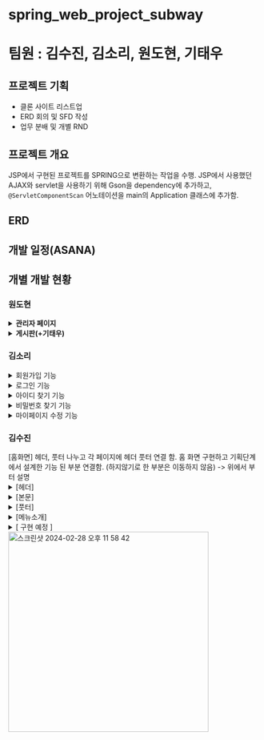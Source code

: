 # spring_web_project_subway

<h1>팀원 : 김수진, 김소리, 원도현, 기태우</h1>
<h2>프로젝트 기획</h2>
<ul>
  <li>클론 사이트 리스트업</li>
  <li>ERD 회의 및 SFD 작성</li>
  <li>업무 분배 및 개별 RND</li>
</ul>
  
<h2>프로젝트 개요</h2>

JSP에서 구현된 프로젝트를 SPRING으로 변환하는 작업을 수행. JSP에서 사용했던 AJAX와 servlet을 사용하기 위해 Gson을 dependency에 추가하고, `@ServletComponentScan` 어노테이션을 main의 Application 클래스에 추가함.

<h2>ERD</h2>
<h2>개발 일정(ASANA)</h2>
<h2>개별 개발 현황</h2>
<h3>원도현</h3>
<details>
  <summary><strong>관리자 페이지</strong></summary>

### 로그인
1. 아이디가 정규식에 맞는지 확인
2. 아이디가 정규식에 맞을 경우 ajax를 통해 아이디와 비밀번호를 servlet으로 전송
3. servlet에서 받아온 아이디와 비밀번호가 DB에서 불러온 아이디, 비밀번호와 같은지 확인 후 같으면 로그인

### 매출 현황
1. chart.js를 이용해 차트를 구현
2. 차트의 데이터를 ajax를 통해 JSON 형식으로 받아옴.
3. 받아온 데이터를 ArrayList로 만들어서 차트의 데이터 부분에 넣어줌.

### 일일 매출 현황 (Line Chart와 Pie Chart)
1. 시작 날짜와 마지막 날짜를 설정하여 차트를 확인할 수 있도록 구현.
2. 시작 날짜와 마지막 날짜를 클릭하면 달력이 나타남.
3. 달력은 API를 통해 구현.

### 상품 리스트
1. 페이징 기능을 구현. (ajax - servlet)
2. DB에서 data를 가져 올 때 limit과 offset을 사용
3. servlet에서 총 상품 개수(listCount), limit, offset, 현재 페이지(buttonNum), 페이지 개수(buttonCount)를 변수로 설정
4. limit은 페이지에 보여줄 상품의 개수로 설정. (5로 설정)
5. offset은 해당 페이지의 시작 상품으로 ((페이지-1)*limit으로 설정
6. 페이지는 버튼을 클릭했을 때 버튼의 값을 ajax를 통해 받아옴
7. 페이지 개수는 DB에서 총 상품 개수를 가져온 후 limit으로 나눈 뒤 올림을 취하여 설정 ((int)Math.ceil((double)listCount / limit)
8. 검색기능 구현 (ajax - servlet)
9. 제품명 검색에서 한글과 영문 모두 검색 가능

### 새 상품 등록과 수정
1. 정규식을 통해 형식에 맞는 data만 입력 가능
2. 이미지 파일 업로드 구현
3. 이미지 파일을 선택하면 미리보기가 나타남

### 회원정보 조회
1. 탈퇴 회원만 조회되는 기능 구현, 가입 순서대로 정렬되는 기능을 구현

</details>

<details>
  <summary><strong>게시판(+기태우)</strong></summary>

### 게시판 기능
1. DB에서 data를 가져와 보여줌
2. 글 제목과 작성자로 검색 기능을 구현
3. 글 등록 버튼을 누를 시 게시물을 작성
4. 게시물의 제목을 클릭하면 게시물을 확인할 수 있으며, 작성자와 로그인 아이디가 동일할 경우 수정이 가능(삭제 포함)
5. 게시물에는 댓글 기능이 존재 (대댓글 포함)
6. 댓글과 대댓글을 구현하기 위해 DB comment 테이블의 열을 추가
7. commentid(PK,AI), parentid(댓글의 댓글을 달 시 윗댓글의 commentid를 참조해 insert), groupid(댓글의 댓글이 여러개 달릴 시 제일 상위 레벨의 groupid를 참조해 insert), commentlevel(한 단계 상위 댓글의 level을 참조해 +1)<br>
<img width="300" alt="댓글 달기 답글 수정" src="https://github.com/HnG8N/spring_web_project_subway/assets/151720731/89a08eeb-41f9-48dc-94d1-104cd0328ecc"><img width="300" alt="스크린샷 2024-02-28 오후 11 01 38" src="https://github.com/HnG8N/spring_web_project_subway/assets/151720731/c01a6b99-13da-45fa-a0c0-26bd75f90d84"><br>
8. 댓글 작성자와 로그인 아이디가 동일할
 경우 수정과 삭제가 가능
9. 삭제 시 "삭제되었습니다."라는 메시지가 출력 (DB에서는 삭제되지 않음)

</details>

<h3>김소리</h3>
<details>
  <summary>회원가입 기능</summary>
  
  1. **아이디 중복 체크**
      - 아이디 입력 후 중복체크 버튼 클릭
      - ajax로 입력받은 id 데이터를 전송
      - CheckId.servlet 에서 전송 받은 아이디를 @autowired로 연결한 Signupservice의 checkId메소드에 삽입하여 중복 아이디가 있는지 확인
          - 중복 아이디가 있을 시 count = 1
          - 중복 아이디가 없을 시 count = 0
      - json으로 count 값을 Signup.js로 전송
      - json으로 받은 데이터 값 비교
          - 0일 때 : “사용가능한 아이디 입니다.” 출력
          - 1일 때 : “이미 사용중인 아이디입니다.”출력
      - 중복된 아이디로 회원가입 진행 시 회원가입 안되게 설정
  2. **비밀번호 일치 확인**
      - 비밀번호 입력창과 비밀번호 확인 입력창에 입력한 값을 Signup.js에서 비교
          - 입력 값이 다를 때 : “비밀번호 불일치” 출력
          - 입력 값이 같을 때 : “비밀번호 일치” 출력
  3. **주소 입력**
      - 우편번호 찾기 버튼 클릭
      - 다음(Daum) 우편번호 서비스를 사용하여 우편번호, 주소를 Signup.jsp에 출력
  4. **생년월일 입력**
      - 선택한 년, 월을 이용하여 윤년을 계산
          - 년, 월에 따라 2월의 일수가 28일 또는 29일로 출력되도록 설정
  5. **이메일 입력**
      - 이메일 입력 후 인증번호 발송버튼 클릭
          - 데이터베이스에 저장 된 이메일일 때 : 이메일이 전송되지 않으며, “이미 사용중인 이메일 입니다.” 출력
          - 데이터베이스에 저장되지 않은 이메일일 때 : 이메일이 전송되며, “이메일을 성공적으로 전송하였습니다.” 출력
          - 어떠한 이유로 문제가 생겼을 때 : “이메일 전송에 실패하였습니다.” 출력
      - 4자리의 확인코드를 랜덤으로 생성 후 session에 저장
      - 확인코드를 이메일로 전송
  6. **이메일 확인 코드 입력**
      - 입력 받은 이메일 확인 코드를 EmailCheckCode.servlet으로 전송
      - 입력 받은 이메일 확인 코드를 session에 저장된 확인코드와 비교
          - 입력 받은 값이 session에 저장된 확인코드와 같을 때 : json으로 “true” 전송
          - 입력 받은 값이 session에 저장된 확인코드와 다를 때 : json으로 “false” 전송
      - json으로 받은 데이터 값을 확인
          - 데이터 값이 “true” 일 때 : "인증 되었습니다.”를 Signup.jsp에 출력
          - 데이터 값이 “false” 일 때 : "인증번호를 다시 확인해주세요.”를 Signup.jsp에 출력
  7. **유효성 검사**
      - 유효성 검사가 다 확인되어야 회원가입 진행
          - 아이디 중복 검사가 진행 되어야 함
          - 이메일 인증이 진행 되어야 함
          - 이메일 확인 코드가 인증 되어야 함
          - ID는 영어 소문자와 숫자만 사용 가능하며, 최대 15자까지 입력 가능
          - PW는 영어, 숫자, 특수문자만 사용 가능하며, 8자부터 15자까지 입력 가능
          - 이름은 한글 또는 영어만 사용 가능하며, 최대 10자까지 입력 가능
          - 주소 관련 필드는 모두 입력되어야 함
          - 전화번호는 숫자만 입력 가능하며, 각각 4자리여야 함
</details>
<details>
  <summary>로그인 기능</summary>
  
  1. **아이디, 비밀번호 입력 후 로그인 버튼 클릭**
      - ajax 입력받은 pw 데이터를 전송
      - Checkpw.servlet 에서 전송 받은 아이디를 @autowired로 연결한 Signupservice의 checkpw메소드에 삽입하여입력한 pw의 아이디 데이터를 찾음
      - json으로 찾은 id 데이터를 Login.js로 전송
      - json으로 받은 id 데이터를 입력받은 id 데이터와 비교
          - json으로 받은 id 데이터와 입력받은 id 데이터가 같을 때 : 로그인 성공, index.jsp로 이동
          - json으로 받은 id 데이터와 입력받은 id 데이터가 다를 때 : “비밀번호가 일치하지 않습니다.” 출력
          - 입력 받은 id 데이터가 회원탈퇴된 id 일 때 : “탈퇴한 아이디 입니다. 회원가입을 진행해주세요.” 출력
</details>
<details>
  <summary>아이디 찾기 기능</summary>
  
  1. **이름, 생년월일, 이메일을 입력 후 아이디찾기 버튼 클릭**
  2. **ajax로 입력받은 이름,생년월일,이메일 데이터를 전송**
  3. **FindId.servlet 에서 전송 받은 데이터들을 @autowired로 연결한 Signupservice의 checkIdInfo메소드에 삽입하여 존재하는 회원 정보인지 확인**
      - 존재하는 회원 정보일 때 : count = 1
      - 존재하지 않는 회원 정보일 때 : count = 2
  4. **json으로 count값을 전송**
  5. **전송 받은 데이터 값을 비교**
      - 0일 때 : “회원 정보가 없습니다. 회원가입을 진행해주세요.” 출력
      - 1일 때 : 입력한 이메일로 아이디 정보 전송 및 "이메일을 성공적으로 전송했습니다.” 출력
      - 어떠한 이유로 문제가 생겼을 때 : “이메일 전송에 실패하였습니다.” 출력
  6. **이메일이 정상적으로 전송 되었다면 로그인 화면으로 이동**
</details>

<details>
  <summary>비밀번호 찾기 기능</summary>
  
  1. **아이디, 이름, 생년월일, 이메일을 입력 후 아이디찾기 버튼 클릭**
  2. **ajax로 입력받은 아이디, 이름,생년월일,이메일 데이터를 전송**
  3. **FindPw.servlet 에서 전송 받은 데이터들을 @autowired로 연결한 Signupservice의 checkPwInfo메소드에 삽입하여 존재하는 회원 정보인지 확인**
      - 존재하는 회원 정보일 때 : count = 1
      - 존재하지 않는 회원 정보일 때 : count = 2
  4. **json으로 count값을 전송**
  5. **전송 받은 데이터 값을 비교**
      - 0일 때 : “회원 정보가 없습니다. 회원가입을 진행해주세요.” 출력
      - 1일 때 : 입력한 이메일로 비밀번호 정보 전송 및 "이메일을 성공적으로 전송했습니다.” 출력
      - 어떠한 이유로 문제가 생겼을 때 : “이메일 전송에 실패하였습니다.” 출력
  6. **이메일이 정상적으로 전송 되었다면 로그인 화면으로 이동**
</details>

<details>
  <summary>마이페이지 수정 기능</summary>
  
  1. **로그인 하면서 session에 저장한 회원정보를 아이디를 사용하여 회원 정보를 dto에 담음**
  2. **마이페이지에 dto에 담은 정보들 출력**
  3. **비밀번호 수정**
      1. 현재 비밀번호를 입력
      2. 비밀번호 확인 버튼을 클릭
      3. dto에서 불러와 hidden으로 숨겨놓은 비밀번호 값과 입력한 비밀번호 값을 비교
          - 두 값이 같을 때 : "비밀번호가 맞습니다. 비밀번호 수정을 진행하세요.” 출력 및 비밀번호 수정 폼 출력
          - 두 값이 다를 때 : "비밀번호가 아닙니다. 다시 입력해주세요.” 출력
  4. **주소 수정**
      1. 우편번호 찾기 버튼 클릭
      2. 다음(Daum) 우편번호 서비스를 사용하여 우편번호, 주소를 MyPage.jsp에 출력
  5. **유효성 검사**
      - 유효성 검사가 다 확인되어야 회원가입 진행
          - PW는 영어, 숫자, 특수문자만 사용 가능하며, 8자부터 15자까지 입력 가능
          - 주소 관련 필드는 모두 입력되어야 함
</details>

<h3>김수진</h3>
[홈화면]
헤더, 풋터 나누고 각 페이지에 헤더 풋터 연결 함.
홈 화면 구현하고 기획단계에서 설계한 기능 된 부분 연결함. (하지않기로 한 부분은 이동하지 않음)
-> 위에서 부터 설명
<details>
 <summary> [헤더] </summary>
	0) 로그인 (로그인이후 로그아웃으로 변경됨 - 소리)
	0) 회원가입 (로그인이후 마이페이지로 변경됨 - 소리)
	0) 장바구니	: 장바구니에 저장한것 확인할 수 있음.
			로그인 된 회원만 가능하게 함.
			로그인 하지 않은경우에는 로그인화면으로 이동하게 해야함.
			(원활한 테스트를 위해 기본 로그인 아이디가 없을 경우 james라는 아이디로 로그인하게 함.
	0) 써브웨이 글로벌로 이동.
	1) 메뉴소개
		 - 샌드위치
		 - 샐러드
		 - 랩
		2) 이용방법
		 - 써브웨이 이용방법
		 - 신선한 재료소개
		3) 게시판
		 - 이용후기( 게시판 - 태우)
		4) 써브웨이
		 - 써브웨이 역사
 		 - 매장찾기
		5) 온라인 주문
		 - FAST-SUB
</details>
<details>
 <summary> [본문] </summary>
		- 베너 : 보여주기
		- 매장찾기 : 해당페이지 연결.
		- 가맹신청문의 : 구현하지 않기로 함.
		- 메뉴 : 보여주기
		- 이용방법 : 해당 페이지로 연결.
		- 역사 : 해당 페이지로 연결.
		- 뉴스 : 보여주기
		- 프랜차이즈 : 구현하지 않기로 함.
		- 지사안내 : 구현하지 않기로 함.
		- 광고영상 : 구현하지 않기로 함.
		- 고객문의 : 구현하지 않기로 함.
</details>

<details>
<summary> [풋터] </summary>
		1) 이용약관
		2) 개인정보처리방침
		3) 점주관리자 ( 관리자화면로 연결 - 도현)
		5) 온라인 주문
</details>

<details>
<summary> [메뉴소개] </summary>
리스트화면 : 카테고리 별로 리스트를 보여주고 리스트 화면의 제일 위에 있는 링크는 각 카테고리별로 이동이 용이하게 함.
메뉴 바로 위에 있는 카테고리는 데이터베이스에 구분된 부분이 없어서 따로 나누지는 않아서 현재는 All에서 메뉴리스트 확인 가능함.
		상세 화면 : 현재 단계를 보여주고 ‘원산지정보’와 ‘알레르기정보’를 팝업으로 보여줌.
				데이터베이스에 저장된 해당 메뉴의 영양성분표를 확인 할 수 있음.
				‘추천 꿀 조합’은 데이터베이스에 해당부분이 없어서 보여지지 않게 함. 페이지는 구성되어 있음.
				주문하기 : 재료를 선택해서 주문할 수 있게 하는 페이지로 이동.
<summary> [이용방법] </summary>
		써브웨이 이용방법 : 매장에서 주문하기 - 단계별로 보여주고 설명.
					 : 주문 TIP - 취향을 고려한 추천 메뉴 소개.
		신선한 재료 소개 : 각 재료에 대한 정보 소개. 카테고리별로 보여주기 가능함.
<summary> [써브웨이] </summary>
		써브웨이 역사 : 설명- 보여주기.
		매장 찾기 : never지도 api연동으로 현재 위치 검색해서 인근에 있는 매장정보를 가져옴.
				현재는 매장등록이 되어있지 않아서 현재 위치만 보여짐.
<summary> [온라인주문] </summary>
		매장선택없이 바로 메뉴선택부터 시작.
1. 메뉴리스트
		메뉴리스트에서 상세페이지로 이동하고
2. 메뉴상세
		상세페이지의 꿀조함 구현 안함. (DB추가 필요)
		상세페이지의 원산지 정보, 알레르기 정보 팝업으로 확인 가능
		주문시작하기 누르면 재료 선택 페이지로 이동
3. 재료선택
		재로 선택 페이지 : 빵길이 선택, 빵선택, 토스팅선택, 치즈선택, 야채선택(여러가지 선택가능 ), 소스선택 한가지씩만 선택가능.
					각 재료마다 이미지를 보고 선택할 수 있게 함.
					* validation체크 필요.
					* 화면 크기 수정 필요.
					* 소스 3가지 선택 가능하게 해도 됨. (나중에)
<summary> [장바구니] </summary>
 		장바구니 담은 것 확인 (재료선택한것까지 볼 수 있음) 선택하여 “삭제”, ”주문하기” 가능.
		개별선택, 전체 선택 가능.
		메뉴별 수량 변경 가능.
		수량 변경시 최종결제금액 변경.
<summary> [주문하기] </summary>
		주문정보 확인.
		주문번호 생성(날짜별로 순차적으로 생성)
		결제수단 선택은 안됨. 하나만 ㅋ
		주문내역 : 내가 주문할 내역 확인. 오늘 날짜에 주문한것만 확인 가능.
		총 결제 금액 : 확인
		구매조건 및 결제진행 동의 체크하지 않으면 결제하기 안됨.
		결제하기 버튼을 누르면 DB의 구매내역에 등록하고 결제 완료된 페이지 보여줌.
</details>

<details>
  <summary>[ 구현 예정 ]</summary>
0 순위. : 결제하기 백 넣기.
1 순위 : 온라인 주문시 로그인 먼저하게 함.
2 순위 : 등록한 상점 표시.
</details>

<img width="400" alt="스크린샷 2024-02-28 오후 11 58 42" src="https://github.com/HnG8N/spring_web_project_subway/assets/151720731/bb5121ff-5e90-4195-9829-81f97f1036b5">
